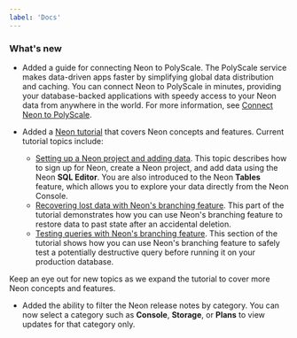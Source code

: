 ```yaml
---
label: 'Docs'
---
```


### What's new

- Added a guide for connecting Neon to PolyScale. The PolyScale service makes data-driven apps faster by simplifying global data distribution and caching. You can connect Neon to PolyScale in minutes, providing your database-backed applications with speedy access to your Neon data from anywhere in the world. For more information, see [Connect Neon to PolyScale](https://neon.tech/docs/guides/polyscale).
- Added a [Neon tutorial](https://neon.tech/docs/tutorial/neon-tutorial) that covers Neon concepts and features. Current tutorial topics include:

  - [Setting up a Neon project and adding data](https://neon.tech/docs/tutorial/project-setup). This topic describes how to sign up for Neon, create a Neon project, and add data using the Neon **SQL Editor**. You are also introduced to the Neon **Tables** feature, which allows you to explore your data directly from the Neon Console.
  - [Recovering lost data with Neon's branching feature](https://neon.tech/docs/tutorial/data-recovery). This part of the tutorial demonstrates how you can use Neon's branching feature to restore data to past state after an accidental deletion.
  - [Testing queries with Neon's branching feature](https://neon.tech/docs/tutorial/test-queries). This section of the tutorial shows how you can use Neon's branching feature to safely test a potentially destructive query before running it on your production database.

Keep an eye out for new topics as we expand the tutorial to cover more Neon concepts and features.

- Added the ability to filter the Neon release notes by category. You can now select a category such as **Console**, **Storage**, or **Plans** to view updates for that category only.
